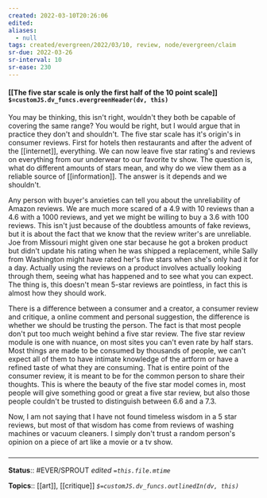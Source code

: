 ```yaml
---
created: 2022-03-10T20:26:06 
edited: 
aliases:
  - null
tags: created/evergreen/2022/03/10, review, node/evergreen/claim
sr-due: 2022-03-26
sr-interval: 10
sr-ease: 230
---
```


#### [[The five star scale is only the first half of the 10 point scale]] `$=customJS.dv_funcs.evergreenHeader(dv, this)`

You may be thinking, this isn't right, wouldn't they both be capable of covering the same range? You would be right, but I would argue that in practice they don't and shouldn't.
The five star scale has it's origin's in consumer reviews. First for hotels then restaurants and after the advent of the [[internet]], everything. 
We can now leave five star rating's and reviews on everything from our underwear to our favorite tv show. 
The question is, what do different amounts of stars mean, and why do we view them as a reliable source of [[information]]. The answer is it depends and we shouldn't.

Any person with buyer's anxieties can tell you about the unreliability of Amazon reviews. 
We are much more scared of a 4.9 with 10 reviews than a 4.6 with a 1000 reviews, and yet we might be willing to buy a 3.6 with 100 reviews.
This isn't just because of the doubtless amounts of fake reviews, but it is about the fact that we know that the review writer's are unreliable.
Joe from Missouri might given one star because he got a broken product but didn't update his rating when he was shipped a replacement, while Sally from Washington might have rated her's five stars when she's only had it for a day.
Actually using the reviews on a product involves actually looking through them, seeing what has happened and to see what you can expect.
The thing is, this doesn't mean 5-star reviews are pointless, in fact this is almost how they should work.

There is a difference between a consumer and a creator, a consumer review and critique, a online comment and personal suggestion, the difference is whether we should be trusting the person.
The fact is that most people don't put too much weight behind a five star review. 
The five star review module is one with nuance, on most sites you can't even rate by half stars.
Most things are made to be consumed by thousands of people, we can't expect all of them to have intimate knowledge of the artform or have a refined taste of what they are consuming. 
That is entire point of the consumer review, it is meant to be for the common person to share their thoughts. 
This is where the beauty of the five star model comes in,
most people will give something good or great a five star review, but also those people couldn't be trusted to distinguish between 6.6 and a 7.3.

Now, I am not saying that I have not found timeless wisdom in a 5 star reviews, but most of that wisdom has come from reviews of washing machines or vacuum cleaners. 
I simply don't trust a random person's opinion on a piece of art like a movie or a tv show.

### <hr class="footnote"/>

**Status**:: #EVER/SPROUT
*edited `=this.file.mtime`*

**Topics**:: [[art]], [[critique]]
*`$=customJS.dv_funcs.outlinedIn(dv, this)`*
